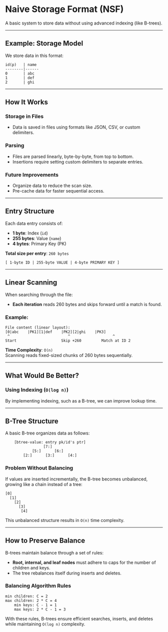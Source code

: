 # Naive Storage Format (NSF)

A basic system to store data without using advanced indexing (like B-trees).

---

## Example: Storage Model

We store data in this format:

```
id(p)   | name
--------|------
0       | abc
1       | def
2       | ghi
```

---

## How It Works

### Storage in Files
- Data is saved in files using formats like JSON, CSV, or custom delimiters.

### Parsing
- Files are parsed linearly, byte-by-byte, from top to bottom.
- Insertions require setting custom delimiters to separate entries.

### Future Improvements
- Organize data to reduce the scan size.
- Pre-cache data for faster sequential access.

---

## Entry Structure

Each data entry consists of:
- **1 byte**: Index (`id`)
- **255 bytes**: Value (`name`)
- **4 bytes**: Primary Key (PK)

**Total size per entry**: `260 bytes`

```
[ 1-byte ID | 255-byte VALUE | 4-byte PRIMARY KEY ]
```

---

## Linear Scanning

When searching through the file:
- **Each iteration** reads 260 bytes and skips forward until a match is found.

### Example:
```
File content (linear layout):
[0|abc    |PK1][1|def    |PK2][2|ghi    |PK3]
 ^                          ^                   ^
Start                    Skip +260         Match at ID 2
```

**Time Complexity**: `O(n)`  
Scanning reads fixed-sized chunks of 260 bytes sequentially.

---

## What Would Be Better?

### Using Indexing (`O(log n)`)
By implementing indexing, such as a B-tree, we can improve lookup time.

---

## B-Tree Structure

A basic B-tree organizes data as follows:
```
    [btree-value: entry pk/id's ptr]
                 [7:]                                        
            [5:]      [6:]                                   
        [2:]      [3:]      [4:]                                    
```

### Problem Without Balancing
If values are inserted incrementally, the B-tree becomes unbalanced, growing like a chain instead of a tree:
```
[0]
  [1]
    [2]
      [3]
       [4]
```

This unbalanced structure results in `O(n)` time complexity.

---

## How to Preserve Balance

B-trees maintain balance through a set of rules:
- **Root, internal, and leaf nodes** must adhere to caps for the number of children and keys.
- The tree rebalances itself during inserts and deletes.

### Balancing Algorithm Rules
```
min children: C = 2
max children: 2 * C = 4
    min keys: C - 1 = 1
    max keys: 2 * C - 1 = 3
```

With these rules, B-trees ensure efficient searches, inserts, and deletes while maintaining `O(log n)` complexity.
